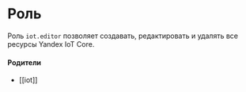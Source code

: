 # Роль

Роль `iot.editor` позволяет создавать, редактировать и удалять все ресурсы Yandex IoT Core.


#### Родители

- [[iot]]
